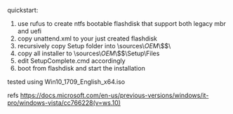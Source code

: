 quickstart:
1. use rufus to create ntfs bootable flashdisk that support both legacy mbr and uefi
2. copy unattend.xml to your just created flashdisk
3. recursively copy Setup folder into \sources\\$OEM$\\$$\
4. copy all installer to \sources\\$OEM$\\$$\Setup\Files
5. edit SetupComplete.cmd accordingly
6. boot from flashdisk and start the installation

tested using Win10_1709_English_x64.iso

refs
https://docs.microsoft.com/en-us/previous-versions/windows/it-pro/windows-vista/cc766228(v=ws.10)

